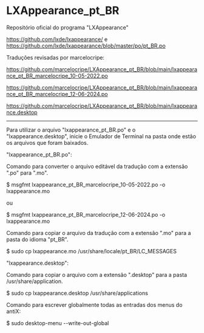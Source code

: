 # LXAppearance_pt_BR

Repositório oficial do programa "LXAppearance"

https://github.com/lxde/lxappearance/
e
https://github.com/lxde/lxappearance/blob/master/po/pt_BR.po


Traduções revisadas por marcelocripe:

https://github.com/marcelocripe/LXAppearance_pt_BR/blob/main/lxappearance_pt_BR_marcelocripe_10-05-2022.po

https://github.com/marcelocripe/LXAppearance_pt_BR/blob/main/lxappearance_pt_BR_marcelocripe_12-06-2024.po

https://github.com/marcelocripe/LXAppearance_pt_BR/blob/main/lxappearance.desktop

- - - - -

Para utilizar o arquivo "lxappearance_pt_BR.po" e o "lxappearance.desktop", inicie o Emulador de Terminal na pasta onde estão os arquivos que foram baixados.

"lxappearance_pt_BR.po":

Comando para converter o arquivo editável da tradução com a extensão ".po" para ".mo".

$ msgfmt lxappearance_pt_BR_marcelocripe_10-05-2022.po -o lxappearance.mo

ou

$ msgfmt lxappearance_pt_BR_marcelocripe_12-06-2024.po -o lxappearance.mo


Comando para copiar o arquivo da tradução com a extensão ".mo" para a pasta do idioma "pt_BR".

$ sudo cp lxappearance.mo /usr/share/locale/pt_BR/LC_MESSAGES


"lxappearance.desktop":

Comando para copiar o arquivo com a extensão ".desktop" para a pasta /usr/share/application.

$ sudo cp lxappearance.desktop /usr/share/applications

Comando para escrever globalmente todas as entradas dos menus do antiX:

$ sudo desktop-menu --write-out-global
